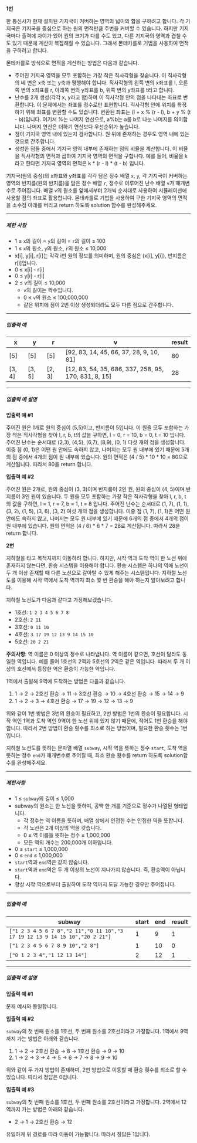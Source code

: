 **1번**

한 통신사가 현재 설치된 기지국이 커버하는 영역의 넓이의 합을 구하려고 합니다. 각 기지국은 기지국을 중심으로 하는 원의 면적만큼 주변을 커버할 수 있습니다. 하지만 기지국마다 출력에 차이가 있어 원의 크기가 다를 수도 있고, 다른 기지국의 영역과 겹칠 수도 있기 때문에 계산이 복잡해질 수 있습니다. 그래서 몬테카를로 기법을 사용하여 면적을 구하려고 합니다.

몬테카를로 방식으로 면적을 계산하는 방법은 다음과 같습니다.

- 주어진 기지국 영역을 모두 포함하는 가장 작은 직사각형을 찾습니다. 이 직사각형의 네 변은 x축 또는 y축과 평행해야 합니다. 직사각형의 왼쪽 변의 x좌표를 l, 오른쪽 변의 x좌표를 r, 아래쪽 변의 y좌표를 b, 위쪽 변의 y좌표를 t라고 합니다.
- 난수를 2개 생성(각각 x, y라고 함)하여 이 직사각형 안의 점을 나타내는 좌표로 변환합니다. 이 문제에서는 좌표를 정수로만 표현합니다. 직사각형 안에 위치를 특정하기 위해 좌표를 변환할 수도 있습니다. 변환된 좌표는 (l + x % (r - l), b + y % (t - b))입니다. 여기서 %는 나머지 연산으로, a%b는 a를 b로 나눈 나머지를 의미합니다. 나머지 연산은 더하기 연산보다 우선순위가 높습니다.
- 점이 기지국 영역 내에 있는지 검사합니다. 원 위에 존재하는 경우도 영역 내에 있는 것으로 간주합니다.
- 생성한 점들 중에서 기지국 영역 내부에 존재하는 점의 비율을 계산합니다. 이 비율을 직사각형의 면적과 곱하여 기지국 영역의 면적을 구합니다. 예를 들어, 비율을 k라고 한다면 기지국 영역의 면적은 k * (r - l) * (t - b) 입니다.

기지국(원의 중심)의 x좌표와 y좌표를 각각 담은 정수 배열 `x`, `y`, 각 기지국이 커버하는 영역의 반지름(원의 반지름)을 담은 정수 배열 `r`, 정수로 이루어진 난수 배열 `v`가 매개변수로 주어집니다. 배열 `v`의 원소를 앞에서부터 2개씩 순서대로 사용하여 시뮬레이션에 사용할 점의 좌표로 활용합니다. 몬테카를로 기법을 사용하여 구한 기지국 영역의 면적을 소수점 아래를 버리고 return 하도록 solution 함수를 완성해주세요.

------

##### 제한 사항

- 1 ≤ `x`의 길이 = `y`의 길이 = `r`의 길이 ≤ 100
- 1 ≤ `x`의 원소, `y`의 원소, `r`의 원소 ≤ 10,000
- x[i], y[i], r[i]는 각각 i번 원의 정보를 의미하며, 원의 중심은 (x[i], y[i]), 반지름은 r[i]입니다.
- 0 ≤ x[i] - r[i]
- 0 ≤ y[i] - r[i]
- 2 ≤ v의 길이 ≤ 10,000
  - `v`의 길이는 짝수입니다.
  - 0 ≤ `v`의 원소 ≤ 100,000,000
  - 같은 위치에 점이 2번 이상 생성되더라도 모두 다른 점으로 간주합니다.

------

##### 입출력 예

| x      | y      | r      | v                                                    | result |
| ------ | ------ | ------ | ---------------------------------------------------- | ------ |
| [5]    | [5]    | [5]    | [92, 83, 14, 45, 66, 37, 28, 9, 10, 81]              | 80     |
| [3, 4] | [3, 5] | [2, 3] | [12, 83, 54, 35, 686, 337, 258, 95, 170, 831, 8, 15] | 28     |

------

##### 입출력 예 설명

**입출력 예 #1**

주어진 원은 1개로 원의 중심이 (5,5)이고, 반지름이 5입니다.
이 원을 모두 포함하는 가장 작은 직사각형을 찾아 l, r, b, t의 값을 구하면, l = 0, r = 10, b = 0, t = 10 입니다.
주어진 난수는 순서대로 (2,3), (4,5), (6,7), (8,9), (0, 1) 다섯 개의 점을 생성합니다.
이중 점 (0, 1)은 어떤 원 안에도 속하지 않고, 나머지는 모두 원 내부에 있기 때문에 5개의 점 중에서 4개의 점이 원 내부에 있습니다. 원의 면적은 (4 / 5) * 10 * 10 = 80으로 계산됩니다. 따라서 80을 return 합니다.

**입출력 예 #2**

주어진 원은 2개로, 원의 중심이 (3, 3)이며 반지름이 2인 원, 원의 중심이 (4, 5)이며 반지름이 3인 원이 있습니다.
두 원을 모두 포함하는 가장 작은 직사각형을 찾아 l, r, b, t의 값을 구하면, l = 1, r = 7, b = 1, t = 8 입니다.
주어진 난수는 순서대로 (1, 7), (1, 1), (3, 2), (1, 5), (3, 6), (3, 2) 여섯 개의 점을 생성합니다.
이중 점 (1, 7), (1, 1)은 어떤 원 안에도 속하지 않고, 나머지는 모두 원 내부에 있기 때문에 6개의 점 중에서 4개의 점이 원 내부에 있습니다. 원의 면적은 (4 / 6) * 6 * 7 = 28로 계산됩니다. 따라서 28을 return 합니다.



**2번**

지하철을 타고 목적지까지 이동하려 합니다. 하지만, 시작 역과 도착 역이 한 노선 위에 존재하지 않는다면, 환승 시스템을 이용해야 합니다.
환승 시스템은 하나의 역에 노선이 두 개 이상 존재할 때 다른 노선으로 갈아탈 수 있게 해주는 시스템입니다. 지하철 노선도를 이용해 시작 역에서 도착 역까지 최소 몇 번 환승을 해야 하는지 알아보려고 합니다.

지하철 노선도가 다음과 같다고 가정해보겠습니다.

- 1호선: `1 2 3 4 5 6 7 8`
- 2호선: `2 11`
- 3호선: `0 11 10`
- 4호선: `3 17 19 12 13 9 14 15 10`
- 5호선: `20 2 21`

**주의사항**: 역 이름은 0 이상의 정수로 나타냅니다. 역 이름이 같으면, 호선이 달라도 동일한 역입니다. 예를 들어 1호선의 2역과 5호선의 2역은 같은 역입니다. 따라서 두 개 이상의 호선에서 등장한 역은 환승이 가능한 역입니다.

1역에서 출발해 9역에 도착하는 방법은 다음과 같습니다.

1. 1 → 2 → 2호선 환승 → 11 → 3호선 환승 → 10 → 4호선 환승 → 15 → 14 → 9
2. 1 → 2 → 3 → 4호선 환승 → 17 → 19 → 12 → 13 → 9

위와 같이 1번 방법은 3번의 환승이 필요하고, 2번 방법은 1번의 환승이 필요합니다. 시작 역인 1역과 도착 역인 9역이 한 노선 위에 있지 않기 때문에, 적어도 1번 환승을 해야 합니다. 따라서 2번 방법이 환승 횟수를 최소로 하는 방법이며, 필요한 환승 횟수는 1번입니다.

지하철 노선도를 뜻하는 문자열 배열 `subway`, 시작 역을 뜻하는 정수 `start`, 도착 역을 뜻하는 정수 `end`가 매개변수로 주어질 때, 최소 환승 횟수를 return 하도록 solution함수를 완성해주세요.

------

##### 제한사항

- 1 ≤ `subway`의 길이 ≤ 1,000
- subway의 원소는 한 노선을 뜻하며, 공백 한 개를 기준으로 정수가 나열된 형태입니다.
  - 각 정수는 역 이름을 뜻하며, 배열 상에서 인접한 수는 인접한 역을 뜻합니다.
  - 각 노선은 2개 이상의 역을 갖습니다.
  - 0 ≤ 역 이름을 뜻하는 정수 ≤ 1,000,000
  - 모든 역의 개수는 200,000개 이하입니다.
- 0 ≤ `start` ≤ 1,000,000
- 0 ≤ `end` ≤ 1,000,000
- `start`역과 `end`역은 같지 않습니다.
- `start`역과 `end`역은 두 개 이상의 노선이 지나가지 않습니다. 즉, 환승역이 아닙니다.
- 항상 시작 역으로부터 출발하여 도착 역까지 도달 가능한 경우만 주어집니다.

------

##### 입출력 예

| subway                                                       | start | end  | result |
| ------------------------------------------------------------ | ----- | ---- | ------ |
| `["1 2 3 4 5 6 7 8","2 11","0 11 10","3 17 19 12 13 9 14 15 10","20 2 21"]` | 1     | 9    | 1      |
| `["1 2 3 4 5 6 7 8 9 10","2 8"]`                             | 1     | 10   | 0      |
| `["0 1 2 3 4","1 12 13 14"]`                                 | 2     | 12   | 1      |

------

##### 입출력 예 설명

**입출력 예 #1**

문제 예시와 동일합니다.

**입출력 예 #2**

`subway`의 첫 번째 원소를 1호선, 두 번째 원소를 2호선이라고 가정합니다. 1역에서 9역까지 가는 방법은 아래와 같습니다.

1. 1 → 2 → 2호선 환승 → 8 → 1호선 환승 → 9 → 10
2. 1 → 2 → 3 → 4 → 5 → 6 → 7 → 8 → 9 → 10

위와 같이 두 가지 방법이 존재하며, 2번 방법으로 이동할 때 환승 횟수를 최소로 할 수 있습니다. 따라서 정답은 0입니다.

**입출력 예 #3**

`subway`의 첫 번째 원소를 1호선, 두 번째 원소를 2호선이라고 가정합니다. 2역에서 12역까지 가는 방법은 아래와 같습니다.

- 2 → 1 → 2호선 환승 → 12

유일하게 위 경로를 따라 이동이 가능합니다. 따라서 정답은 1입니다.